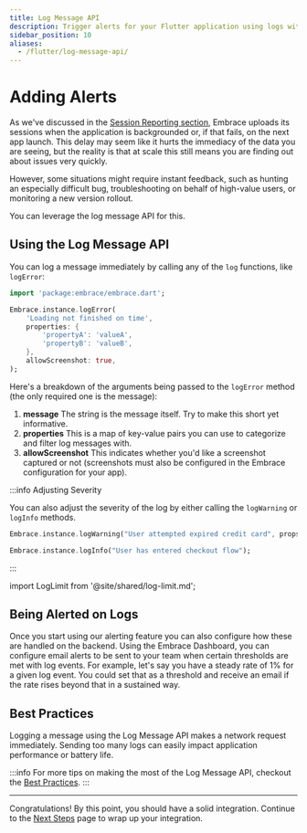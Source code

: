 ```yaml
---
title: Log Message API
description: Trigger alerts for your Flutter application using logs with the Embrace SDK
sidebar_position: 10
aliases:
  - /flutter/log-message-api/
---
```


# Adding Alerts

As we've discussed in the [Session Reporting section](/flutter/integration/session-reporting), Embrace uploads its sessions when the application is backgrounded or, if that fails, on the next app launch.
This delay may seem like it hurts the immediacy of the data you are seeing, but the reality is that at scale this still means you are finding out about issues very quickly.

However, some situations might require instant feedback, such as hunting an especially difficult bug, troubleshooting on behalf of high-value users, or monitoring a new version rollout.

You can leverage the log message API for this.

## Using the Log Message API

You can log a message immediately by calling any of the `log` functions, like `logError`:

```dart
import 'package:embrace/embrace.dart';

Embrace.instance.logError(
	'Loading not finished on time',
	properties: {
		'propertyA': 'valueA', 
		'propertyB': 'valueB',
	},
	allowScreenshot: true,
);
```

Here's a breakdown of the arguments being passed to the `logError` method (the only required one is the message):

1. **message** The string is the message itself. Try to make this short yet informative.
1. **properties** This is a map of key-value pairs you can use to categorize and filter log messages with.
1. **allowScreenshot** This indicates whether you'd like a screenshot captured or not (screenshots must also be configured in the Embrace configuration for your app).

:::info Adjusting Severity

You can also adjust the severity of the log by either calling the `logWarning` or `logInfo` methods.

```dart
Embrace.instance.logWarning("User attempted expired credit card", props);

Embrace.instance.logInfo("User has entered checkout flow");
```
:::

import LogLimit from '@site/shared/log-limit.md';

<LogLimit />

## Being Alerted on Logs

Once you start using our alerting feature you can also configure how these are handled on the backend.
Using the Embrace Dashboard, you can configure email alerts to be sent to your team when certain thresholds are met with log events.
For example, let's say you have a steady rate of 1% for a given log event. You could set that as a threshold and receive an email if the rate rises beyond that in a sustained way.

## Best Practices

Logging a message using the Log Message API makes a network request immediately.
Sending too many logs can easily impact application performance or battery life.

:::info
For more tips on making the most of the Log Message API, checkout the [Best Practices](/best-practices/log-message-api).
:::

---

Congratulations! By this point, you should have a solid integration. Continue to the [Next Steps](/flutter/integration/next-steps) page to wrap up your integration.
